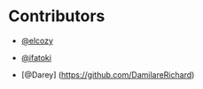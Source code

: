 # Contributors
-  [@elcozy](https://github.com/elcozy)

-  [@ifatoki](https://github.com/ifatoki)

- [@Darey] (https://github.com/DamilareRichard)
